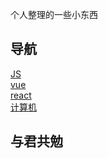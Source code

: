 个人整理的一些小东西  
## 导航  
[JS](http://baidu.com)  
[vue](http://baidu.com)  
[react](http://baidu.com)  
[计算机](https://github.com/sjq-null/blog/tree/master/%E8%AE%A1%E7%AE%97%E6%9C%BA)  
##  与君共勉
